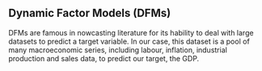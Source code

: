 ## Dynamic Factor Models (DFMs)

DFMs are famous in nowcasting literature for its hability to deal with large datasets to predict a target variable.
In our case, this dataset is a pool of many macroeconomic series, including labour, inflation, industrial production and sales data, to predict our target, the GDP.
